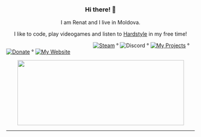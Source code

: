 <h3 align="center">Hi there! 👋</h3>  

<p align="center">I am Renat and I live in Moldova.</p>   
<p align="center">I like to code, play videogames and listen to <a href="https://open.spotify.com/playlist/4F2uq54Th5f2IMALjGGGJH?si=a288308f89ac43a6">Hardstyle</a> in my free time!</p>   

&nbsp;&nbsp;&nbsp;&nbsp;&nbsp;&nbsp;&nbsp;&nbsp;&nbsp;&nbsp;&nbsp;&nbsp;&nbsp;&nbsp;&nbsp;&nbsp;&nbsp;&nbsp;&nbsp;&nbsp;&nbsp;&nbsp;&nbsp;&nbsp;&nbsp;&nbsp;&nbsp;&nbsp;&nbsp;&nbsp;&nbsp;&nbsp;&nbsp;&nbsp;&nbsp;&nbsp;&nbsp;&nbsp;&nbsp;&nbsp;&nbsp;&nbsp;&nbsp;&nbsp;&nbsp;&nbsp;&nbsp;&nbsp;&nbsp;&nbsp;&nbsp;&nbsp;&nbsp;&nbsp;&nbsp;&nbsp;&nbsp;&nbsp;
[![Steam](https://img.shields.io/badge/Steam-blue)](https://steamcommunity.com/id/terroristu) °
![Discord](https://img.shields.io/badge/-sculex%235890-blueviolet) °
[![My Projects](https://img.shields.io/badge/%20My%20Projects%20-blueviolet)](https://github.com/users/sculex/projects/4) °
[![Donate](https://img.shields.io/badge/PayPal-blue)](https://paypal.me/sclxu) °
[![My Website](https://img.shields.io/badge/Website-black)](https://sharder.cf/sculex)

<p align="center">
  <img width="445" height="175" src="https://github-readme-stats.vercel.app/api?username=sculex&show_icons=true&theme=dracula&include_all_commits=true&count_private=true">
</p>
  
---
